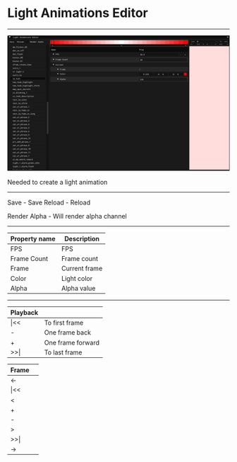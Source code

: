 # Light Animations Editor

___

![alt text](images/light-animations-editor.png)

Needed to create a light animation

___

Save - Save
Reload - Reload

Render Alpha - Will render alpha channel

___

| Property name | Description |
|---|---|
| FPS | FPS |
| Frame Count | Frame count |
| Frame | Current frame |
| Color | Light color |
| Alpha | Alpha value |

___

| Playback |  |
|---|---|
| \|<< | To first frame |
| - | One frame back |
| + | One frame forward |
| >>\| | To last frame |

| Frame |  |
|---|---|
| <- |  |
| \|<< |  |
| < |  |
| + |  |
| - |  |
| > |  |
| >>\| |  |
| -> |  |

